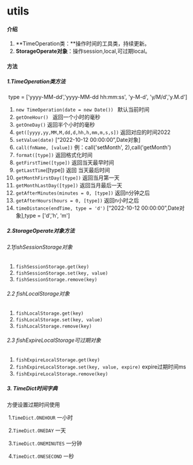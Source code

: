 # utils

#### 介绍

1. **TimeOperation类：**操作时间的工具类，持续更新。
2. **StorageOperate对象**：操作session,local,可过期local。

#### 方法

##### 	1.**TimeOperation**类方法

​	type = ['yyyy-MM-dd','yyyy-MM-dd hh:mm:ss', 'y-M-d', 'y/M/d','y.M.d']

1. `new TimeOperation(date = new Date()) `  默认当前时间
2. `getOneHour() ` 返回一个小时的毫秒
3. `getOneDay()` 返回半个小时的毫秒
4. `get([yyyy,yy,MM,M,dd,d,hh,h,mm,m,s,s])` 返回对应的时间2022
5. `setValue(date)` [“2022-10-12 00:00:00”,Date对象]
6. `call(fnName, [value])`  例：call('setMonth', 2),call('getMonth')
7. `format([type])` 返回格式化时间
8. `getFirstTime([type])` 返回当天最早时间
9. `getLastTime`([type])  返回 当天最后时间
10. `getMonthFirstDay([type])` 返回当月第一天
11. `getMonthLastDay([type])` 返回当月最后一天
12. `getAfterMinutes(minutes = 0, [type])` 返回n分钟之后
13. `getAfterHours(hours = 0, [type])` 返回n小时之后
14. `timeDistance(endTime, type = 'd')` [“2022-10-12 00:00:00”,Date对象],type = ['d','h', 'm']

##### 2.StorageOperate对象方法

###### 2.1fishSessionStorage对象

1. `fishSessionStorage.get(key)`
2. `fishSessionStorage.set(key, value)`
3. `fishSessionStorage.remove(key)`

###### 2.2 fishLocalStorage对象

1. `fishLocalStorage.get(key)`
2. `fishLocalStorage.set(key, value)`
3. `fishLocalStorage.remove(key)`

###### 2.3 fishExpireLocalStorage可过期对象

1. `fishExpireLocalStorage.get(key)`
2. `fishExpireLocalStorage.set(key, value, expire)` expire过期时间ms
3. `fishExpireLocalStorage.remove(key)`

##### 3. TimeDict时间字典

方便设置过期时间使用

​	1.`TimeDict.ONEHOUR` 一小时

​	2.`TimeDict.ONEDAY` 一天

​	3.`TimeDict.ONEMINUTES` 一分钟

​	4.`TimeDict.ONESECOND` 一秒


